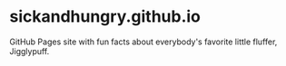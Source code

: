 # sickandhungry.github.io
GitHub Pages site with fun facts about everybody's favorite little fluffer, Jigglypuff.
